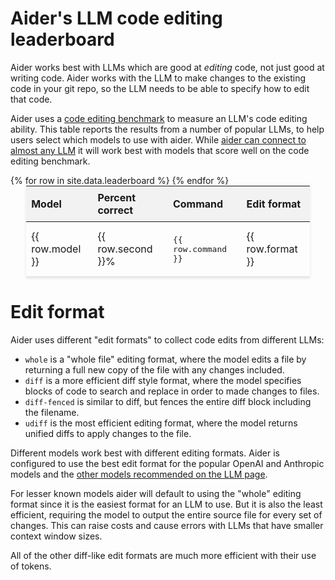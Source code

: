
# Aider's LLM code editing leaderboard

Aider works best with LLMs which are good at *editing* code, not just good at writing
code.
Aider works with the LLM to make changes to the existing code in your git repo,
so the LLM needs to be able to specify how to edit that code.

Aider uses a
[code editing benchmark](https://aider.chat/docs/benchmarks.html#the-benchmark)
to measure an LLM's code editing ability.
This table reports the results from a number of popular LLMs,
to help users select which models to use with aider.
While [aider can connect to almost any LLM](https://aider.chat/docs/llms.html)
it will work best with models that score well on the code editing benchmark.


<table style="width: 90%; max-width: 800px; margin: auto; border-collapse: collapse; box-shadow: 0 2px 4px rgba(0,0,0,0.1);">
  <thead style="background-color: #f2f2f2;">
    <tr>
      <th style="padding: 8px; text-align: left;">Model</th>
      <th style="padding: 8px; text-align: left;">Percent correct</th>
      <th style="padding: 8px; text-align: left;">Command</th>
      <th style="padding: 8px; text-align: left;">Edit format</th>
    </tr>
  </thead>
  <tbody>
    {% for row in site.data.leaderboard %}
      <tr style="border-bottom: 1px solid #ddd;">
        <td style="padding: 8px;">{{ row.model }}</td>
        <td style="padding: 8px;">{{ row.second }}%</td>
        <td style="padding: 8px;"><pre style="overflow-x: auto; white-space: pre-wrap;">{{ row.command }}</pre></td>
        <td style="padding: 8px;">{{ row.format }}</td>
      </tr>
    {% endfor %}
  </tbody>
</table>


# Edit format


Aider uses different "edit formats" to collect code edits from different LLMs:

- `whole` is a "whole file" editing format, where the model edits a file by returning a full new copy of the file with any changes included.
- `diff` is a more efficient diff style format, where the model specifies blocks of code to search and replace in order to made changes to files.
- `diff-fenced` is similar to diff, but fences the entire diff block including the filename.
- `udiff` is the most efficient editing format, where the model returns unified diffs to apply changes to the file.

Different models work best with different editing formats.
Aider is configured to use the best edit format for the popular OpenAI and Anthropic models
and the [other models recommended on the LLM page](https://aider.chat/docs/llms.html).

For lesser known models aider will default to using the "whole" editing format
since it is the easiest format for an LLM to use.
But it is also the least efficient, requiring the model to output the
entire source file for every set of changes.
This can raise costs and cause errors with LLMs that have smaller
context window sizes.

All of the other diff-like edit formats are much more efficient with their use of tokens.


